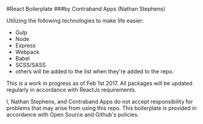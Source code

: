 #React Boilerplate 
###by Contraband Apps (Nathan Stephens)

Utilizing the following technologies to make life easier:
* Gulp
* Node
* Express
* Webpack
* Babel
* SCSS/SASS
* others will be added to the list when they're added to the repo.


This is a work in progress as of Feb 1st 2017. All packages will be updated regularly in accordance with ReactJs requirements.

I, Nathan Stephens, and Contraband Apps do not accept responsibility for problems that may arise from using this repo. This boilerplate is provided in accordance with Open Source and Github's policies.
